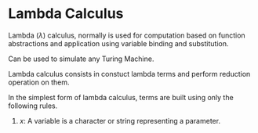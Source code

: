 # Lambda Calculus

Lambda ($\lambda$) calculus, normally is used for computation based on function abstractions and application using variable binding and substitution.

Can be used to simulate any Turing Machine.

Lambda calculus consists in constuct lambda terms and perform reduction operation on them.

In the simplest form of lambda calculus, terms are built using only the following rules.

1. $x$: A variable is a character or string representing a parameter.